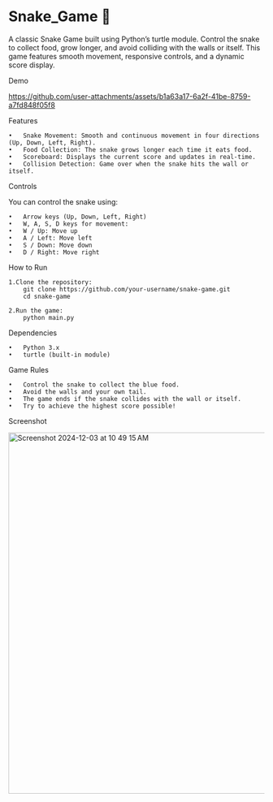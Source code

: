 # Snake_Game 🐍

A classic Snake Game built using Python’s turtle module. Control the snake to collect food, grow longer, and avoid colliding with the walls or itself. This game features smooth movement, responsive controls, and a dynamic score display.

Demo

https://github.com/user-attachments/assets/b1a63a17-6a2f-41be-8759-a7fd848f05f8

Features

	•	Snake Movement: Smooth and continuous movement in four directions (Up, Down, Left, Right).
	•	Food Collection: The snake grows longer each time it eats food.
	•	Scoreboard: Displays the current score and updates in real-time.
	•	Collision Detection: Game over when the snake hits the wall or itself.

Controls

You can control the snake using:

	•	Arrow keys (Up, Down, Left, Right)
	•	W, A, S, D keys for movement:
	•	W / Up: Move up
	•	A / Left: Move left
	•	S / Down: Move down
	•	D / Right: Move right

 How to Run

	1.Clone the repository:
		git clone https://github.com/your-username/snake-game.git
		cd snake-game

    2.Run the game:
    	python main.py

Dependencies

	•	Python 3.x
	•	turtle (built-in module)

Game Rules

	•	Control the snake to collect the blue food.
	•	Avoid the walls and your own tail.
	•	The game ends if the snake collides with the wall or itself.
	•	Try to achieve the highest score possible!

Screenshot

  <img width="712" alt="Screenshot 2024-12-03 at 10 49 15 AM" src="https://github.com/user-attachments/assets/1b0fc134-b895-4e4a-9b8f-ca834f405a4c">





